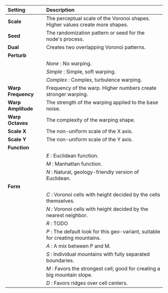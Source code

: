 | Setting            | Description                                                                   |
| :----------------- | :---------------------------------------------------------------------------- |
| **Scale**          | The perceptual scale of the Voronoi shapes. Higher values create more shapes. |
| **Seed**           | The randomization pattern or seed for the node's process.                     |
| **Dual**           | Creates two overlapping Voronoi patterns.                                     |
| **Perturb**        |
|                    | *None* : No warping.                                                          |
|                    | *Simple* : Simple, soft warping.                                              |
|                    | *Complex* : Complex, turbulence warping.                                      |
| **Warp Frequency** | Frequency of the warp. Higher numbers create stronger warping.                |
| **Warp Amplitude** | The strength of the warping applied to the base noise.                        |
| **Warp Octaves**   | The complexity of the warping shape.                                          |
| **Scale X**        | The non-uniform scale of the X axis.                                          |
| **Scale Y**        | The non-uniform scale of the Y axis.                                          |
| **Function**       |                                                                               |
|                    | *E* : Euclidean function.                                                     |
|                    | *M* : Manhattan function.                                                     |
|                    | *N* : Natural, geology-friendly version of Euclidean.                         |
| **Form**           |                                                                               |
|                    | *C* : Voronoi cells with height decided by the cells themselves.              |
|                    | *N* : Voronoi cells with height decided by the nearest neighbor.              |
|                    | *R* : TODO                                                                    |
|                    | *P* : The default look for this geo-variant, suitable for creating mountains. |
|                    | *A* : A mix between P and M.                                                  |
|                    | *S* : Individual mountains with fully separated boundaries.                   |
|                    | *M* : Favors the strongest cell; good for creating a big mountain slope.       |
|                    | *D* : Favors ridges over cell centers.                                         |
